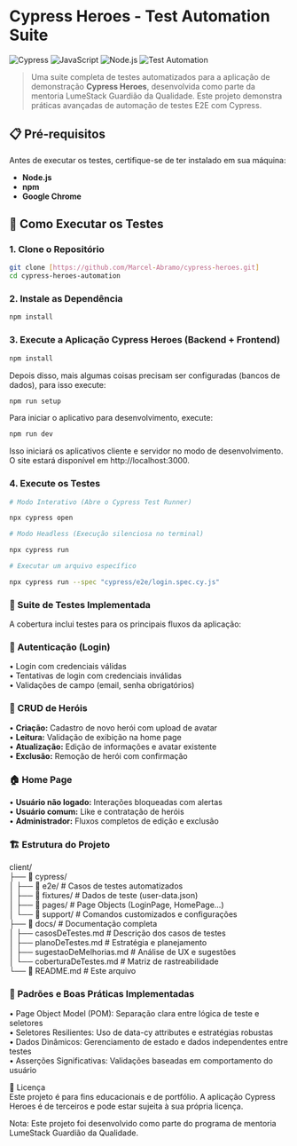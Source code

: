 # Cypress Heroes - Test Automation Suite

![Cypress](https://img.shields.io/badge/Cypress-12.0.0-brightgreen)
![JavaScript](https://img.shields.io/badge/JavaScript-ES6%2B-yellow)
![Node.js](https://img.shields.io/badge/Node.js-18%2B-green)
![Test Automation](https://img.shields.io/badge/Test%20Automation-E2E%20%2F%20UI-orange)

> Uma suite completa de testes automatizados para a aplicação de demonstração **Cypress Heroes**, desenvolvida como parte da mentoria LumeStack Guardião da Qualidade. Este projeto demonstra práticas avançadas de automação de testes E2E com Cypress.

## 📋 Pré-requisitos

Antes de executar os testes, certifique-se de ter instalado em sua máquina:

- **Node.js** 
- **npm** 
- **Google Chrome**

## 🚀 Como Executar os Testes

### 1. Clone o Repositório
```bash
git clone [https://github.com/Marcel-Abramo/cypress-heroes.git]
cd cypress-heroes-automation
```

### 2. Instale as Dependência
```bash
npm install
```

### 3. Execute a Aplicação Cypress Heroes (Backend + Frontend)
```sh
npm install
```

Depois disso, mais algumas coisas precisam ser configuradas (bancos de dados), para isso execute:

```sh
npm run setup
```

Para iniciar o aplicativo para desenvolvimento, execute:

```sh
npm run dev
```

Isso iniciará os aplicativos cliente e servidor no modo de desenvolvimento. O site estará
disponível em http://localhost:3000.

### 4. Execute os Testes
```bash
# Modo Interativo (Abre o Cypress Test Runner)

npx cypress open

# Modo Headless (Execução silenciosa no terminal)

npx cypress run

# Executar um arquivo específico

npx cypress run --spec "cypress/e2e/login.spec.cy.js"
```
### 🧪 Suite de Testes Implementada

A cobertura inclui testes para os principais fluxos da aplicação:

### 🔐 Autenticação (Login) <br>
• Login com credenciais válidas <br>
• Tentativas de login com credenciais inválidas <br>
• Validações de campo (email, senha obrigatórios) <br>

### 🦸 CRUD de Heróis <br>
• <b>Criação:</b> Cadastro de novo herói com upload de avatar <br>
• <b>Leitura:</b> Validação de exibição na home page <br>
• <b>Atualização:</b> Edição de informações e avatar existente <br>
• <b>Exclusão:</b> Remoção de herói com confirmação <br>

### 🏠 Home Page <br>
• <b>Usuário não logado:</b> Interações bloqueadas com alertas <br>
• <b>Usuário comum:</b> Like e contratação de heróis <br>
• <b>Administrador:</b> Fluxos completos de edição e exclusão <br>

### 🏗️ Estrutura do Projeto <br>

client/ <br>
├── 📁 cypress/ <br>
│   ├── 📁 e2e/                # Casos de testes automatizados <br>
│   ├── 📁 fixtures/           # Dados de teste (user-data.json) <br>
│   ├── 📁 pages/              # Page Objects (LoginPage, HomePage...) <br>
│   └── 📁 support/            # Comandos customizados e configurações <br>
├── 📁 docs/                   # Documentação completa <br>
│   ├── casosDeTestes.md       # Descrição dos casos de testes <br>
│   ├── planoDeTestes.md       # Estratégia e planejamento <br>
│   ├── sugestaoDeMelhorias.md # Análise de UX e sugestões <br>
│   └── coberturaDeTestes.md   # Matriz de rastreabilidade <br>
└── 📄 README.md               # Este arquivo <br>

### 🧩 Padrões e Boas Práticas Implementadas <br>
• Page Object Model (POM): Separação clara entre lógica de teste e seletores <br>
• Seletores Resilientes: Uso de data-cy attributes e estratégias robustas <br>
• Dados Dinâmicos: Gerenciamento de estado e dados independentes entre testes <br>
• Asserções Significativas: Validações baseadas em comportamento do usuário <br>

📝 Licença <br>
Este projeto é para fins educacionais e de portfólio. A aplicação Cypress Heroes é de terceiros e pode estar sujeita à sua própria licença.

Nota: Este projeto foi desenvolvido como parte do programa de mentoria LumeStack Guardião da Qualidade.
